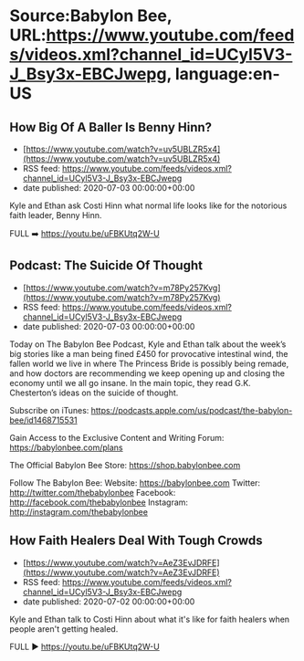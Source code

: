 # Source:Babylon Bee, URL:https://www.youtube.com/feeds/videos.xml?channel_id=UCyl5V3-J_Bsy3x-EBCJwepg, language:en-US

## How Big Of A Baller Is Benny Hinn?
 - [https://www.youtube.com/watch?v=uv5UBLZR5x4](https://www.youtube.com/watch?v=uv5UBLZR5x4)
 - RSS feed: https://www.youtube.com/feeds/videos.xml?channel_id=UCyl5V3-J_Bsy3x-EBCJwepg
 - date published: 2020-07-03 00:00:00+00:00

Kyle and Ethan ask Costi Hinn what normal life looks like for the notorious faith leader, Benny Hinn.

FULL ➡️ https://youtu.be/uFBKUtq2W-U

## Podcast: The Suicide Of Thought
 - [https://www.youtube.com/watch?v=m78Py257Kvg](https://www.youtube.com/watch?v=m78Py257Kvg)
 - RSS feed: https://www.youtube.com/feeds/videos.xml?channel_id=UCyl5V3-J_Bsy3x-EBCJwepg
 - date published: 2020-07-03 00:00:00+00:00

Today on The Babylon Bee Podcast, Kyle and Ethan talk about the week’s big stories like a man being fined £450 for provocative intestinal wind, the fallen world we live in where The Princess Bride is possibly being remade, and how doctors are recommending we keep opening up and closing the economy until we all go insane. In the main topic, they read G.K. Chesterton’s ideas on the suicide of thought.

Subscribe on iTunes: https://podcasts.apple.com/us/podcast/the-babylon-bee/id1468715531

Gain Access to the Exclusive Content and Writing Forum: https://babylonbee.com/plans

The Official Babylon Bee Store: https://shop.babylonbee.com

Follow The Babylon Bee:
Website: https://babylonbee.com
Twitter: http://twitter.com/thebabylonbee
Facebook: http://facebook.com/thebabylonbee
Instagram: http://instagram.com/thebabylonbee

## How Faith Healers Deal With Tough Crowds
 - [https://www.youtube.com/watch?v=AeZ3EvJDRFE](https://www.youtube.com/watch?v=AeZ3EvJDRFE)
 - RSS feed: https://www.youtube.com/feeds/videos.xml?channel_id=UCyl5V3-J_Bsy3x-EBCJwepg
 - date published: 2020-07-02 00:00:00+00:00

Kyle and Ethan talk to Costi Hinn about what it's like for faith healers when people aren't getting healed.

FULL ▶️ https://youtu.be/uFBKUtq2W-U

